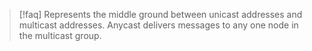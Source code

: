 >[!faq] Represents the middle ground between unicast addresses and multicast addresses. Anycast delivers messages to any one node in the multicast group.

